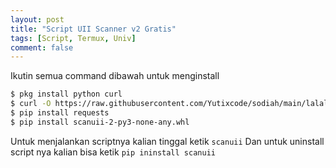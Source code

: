 ```yaml
---
layout: post
title: "Script UII Scanner v2 Gratis"
tags: [Script, Termux, Univ]
comment: false
---
```


Ikutin semua command dibawah untuk menginstall

```bash
$ pkg install python curl 
$ curl -O https://raw.githubusercontent.com/Yutixcode/sodiah/main/lalala/scanuii-2-py3-none-any.whl
$ pip install requests
$ pip install scanuii-2-py3-none-any.whl
```

Untuk menjalankan scriptnya kalian tinggal ketik ```scanuii```
Dan untuk uninstall script nya kalian bisa ketik ```pip ininstall scanuii```
